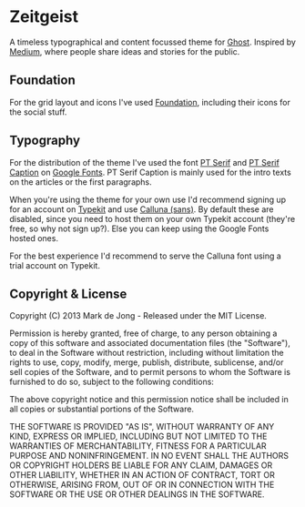 # Zeitgeist

A timeless typographical and content focussed theme for [Ghost](http://github.com/tryghost/ghost/). Inspired by [Medium](http://www.medium.com), where people share ideas and stories for the public.

## Foundation

For the grid layout and icons I've used [Foundation](http://foundation.zurb.com), including their icons for the social stuff.

## Typography

For the distribution of the theme I've used the font [PT Serif](http://www.google.com/fonts/specimen/PT+Serif) and [PT Serif Caption](http://www.google.com/fonts/specimen/PT+Serif+Caption) on [Google Fonts](http://www.google.com/fonts). PT Serif Caption is mainly used for the intro texts on the articles or the first paragraphs.

When you're using the theme for your own use I'd recommend signing up for an account on [Typekit](http://typekit.com) and use [Calluna (sans)](http://www.exljbris.com/calluna.html). By default these are disabled, since you need to host them on your own Typekit account (they're free, so why not sign up?). Else you can keep using the Google Fonts hosted ones.

For the best experience I'd recommend to serve the Calluna font using a trial account on Typekit.

## Copyright & License

Copyright (C) 2013 Mark de Jong - Released under the MIT License.

Permission is hereby granted, free of charge, to any person obtaining a copy of this software and associated documentation files (the "Software"), to deal in the Software without restriction, including without limitation the rights to use, copy, modify, merge, publish, distribute, sublicense, and/or sell copies of the Software, and to permit persons to whom the Software is furnished to do so, subject to the following conditions:

The above copyright notice and this permission notice shall be included in all copies or substantial portions of the Software.

THE SOFTWARE IS PROVIDED "AS IS", WITHOUT WARRANTY OF ANY KIND, EXPRESS OR IMPLIED, INCLUDING BUT NOT LIMITED TO THE WARRANTIES OF MERCHANTABILITY, FITNESS FOR A PARTICULAR PURPOSE AND
NONINFRINGEMENT. IN NO EVENT SHALL THE AUTHORS OR COPYRIGHT HOLDERS BE LIABLE FOR ANY CLAIM, DAMAGES OR OTHER LIABILITY, WHETHER IN AN ACTION OF CONTRACT, TORT OR OTHERWISE, ARISING FROM, OUT OF OR IN CONNECTION WITH THE SOFTWARE OR THE USE OR OTHER DEALINGS IN THE SOFTWARE.
